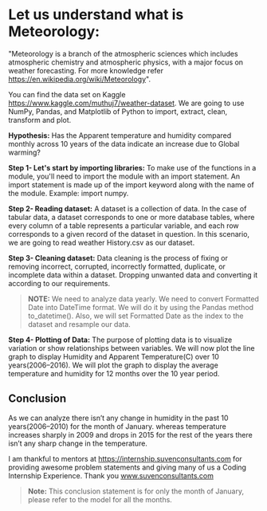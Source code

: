 # Let us understand what is Meteorology: 

"Meteorology is a branch of the atmospheric sciences which includes atmospheric chemistry
and atmospheric physics, with a major focus on weather forecasting. For more knowledge
refer https://en.wikipedia.org/wiki/Meteorology". 

You can find the data set on Kaggle https://www.kaggle.com/muthuj7/weather-dataset.
We are going to use NumPy, Pandas, and Matplotlib of Python to import, extract, clean,
transform and plot.

**Hypothesis:** Has the Apparent temperature and humidity compared monthly across 10 years
of the data indicate an increase due to Global warming?

**Step 1- Let's start by importing libraries:** To make use of the functions in a module,
you'll need to import the module with an import statement. An import statement is made up
of the import keyword along with the name of the module. Example: import numpy.

**Step 2- Reading dataset:** A dataset is a collection of data. In the case of tabular data, a 
dataset corresponds to one or more database tables, where every column of a table
represents a particular variable, and each row corresponds to a given record of the dataset in
question. In this scenario, we are going to read weather History.csv as our dataset.

**Step 3- Cleaning dataset:** Data cleaning is the process of fixing or removing incorrect,
corrupted, incorrectly formatted, duplicate, or incomplete data within a dataset. Dropping
unwanted data and converting it according to our requirements.

> **NOTE:** We need to analyze data yearly. We need to convert Formatted Date into 
DateTime format. We will do it by using the Pandas method to_datetime(). Also, 
we will set Formatted Date as the index to the dataset and resample our data.

**Step 4- Plotting of Data:** The purpose of plotting data is to visualize variation or show
relationships between variables. We will now plot the line graph to display Humidity and
Apparent Temperature(C) over 10 years(2006–2016). We will plot the graph to display the
average temperature and humidity for 12 months over the 10 year period.

## Conclusion

As we can analyze there isn’t any change in humidity in the past 10 years(2006–2010) for
the month of January. whereas temperature increases sharply in 2009 and drops in 2015 for
the rest of the years there isn’t any sharp change in the temperature.

I am thankful to mentors at https://internship.suvenconsultants.com for providing awesome
problem statements and giving many of us a Coding Internship Experience. Thank you
www.suvenconsultants.com


> **Note:** This conclusion statement is for only the month of January, please refer to
the model for all the months.
